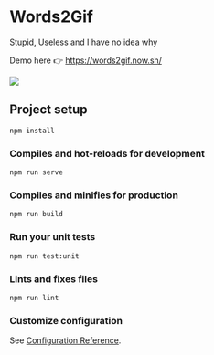# Words2Gif

Stupid, Useless and I have no idea why

Demo here 👉 https://words2gif.now.sh/

<img src="https://thumbs.gfycat.com/OffensiveBriskFulmar-size_restricted.gif" >

## Project setup

```
npm install
```

### Compiles and hot-reloads for development

```
npm run serve
```

### Compiles and minifies for production

```
npm run build
```

### Run your unit tests

```
npm run test:unit
```

### Lints and fixes files

```
npm run lint
```

### Customize configuration

See [Configuration Reference](https://cli.vuejs.org/config/).
